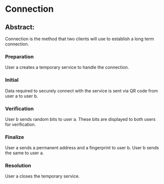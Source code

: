 # Connection

## Abstract:
Connection is the method that two clients will use to establish a long term connection.

### Preparation
User a creates a temporary service to handle the connection.

### Initial
Data required to securely connect with the service is sent via QR code from user a to user b.

### Verification
User b sends random bits to user a. These bits are displayed to both users for verification.

### Finalize
User a sends a permanent address and a fingerprint to user b. User b sends the same to user a.

### Resolution
User a closes the temporary service.
